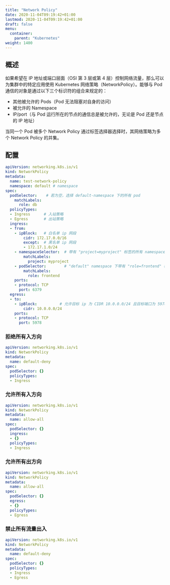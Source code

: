 ```yaml
---
title: "Network Policy"
date: 2020-11-04T09:19:42+01:00
lastmod: 2020-11-04T09:19:42+01:00
draft: false
menu:
  container:
    parent: "Kubernetes"
weight: 1400
---
```


## 概述

如果希望在 IP 地址或端口层面（OSI 第 3 层或第 4 层）控制网络流量，那么可以为集群中的特定应用使用 Kubernetes 网络策略（NetworkPolicy）。能够与 Pod 通信的对象是通过以下三个标识符的组合来规定的：

- 其他被允许的 Pods（Pod 无法阻塞对自身的访问）
- 被允许的 Namespace
- IP/port（与 Pod 运行所在的节点的通信总是被允许的，无论是 Pod 还是节点的 IP 地址）

当同一个 Pod 被多个 Network Policy 通过标签选择器选择时，其网络策略为多个 Network Policy 的并集。

## 配置

```yaml
apiVersion: networking.k8s.io/v1
kind: NetworkPolicy
metadata:
  name: test-network-policy
  namespace: default # namespace
spec:
  podSelector:    # 若为空，选择 default-namespace 下的所有 pod
    matchLabels:
      role: db
  policyTypes:
  - Ingress      # 入站策略
  - Egress       # 出站策略
  ingress:
  - from:
    - ipBlock:   # 白名单 ip 网段
        cidr: 172.17.0.0/16
        except:  # 黑名单 ip 网段
        - 172.17.1.0/24
    - namespaceSelector:  # 带有 "project=myproject" 标签的所有 namespace 中的 Pod
        matchLabels:
          project: myproject
    - podSelector:        # "default" namespace 下带有 "role=frontend" 标签的所有 Pod
        matchLabels:
          role: frontend
    ports:
    - protocol: TCP
      port: 6379
  egress:
  - to:
    - ipBlock:          # 允许目标 ip 为 CIDR 10.0.0.0/24 且目标端口为 5978 TCP 端口的连接。
        cidr: 10.0.0.0/24
    ports:
    - protocol: TCP
      port: 5978
```

### 拒绝所有入方向

```yaml
apiVersion: networking.k8s.io/v1
kind: NetworkPolicy
metadata:
  name: default-deny
spec:
  podSelector: {}
  policyTypes:
  - Ingress
```

### 允许所有入方向

```yaml
apiVersion: networking.k8s.io/v1
kind: NetworkPolicy
metadata:
  name: allow-all
spec:
  podSelector: {}
  ingress:
  - {}
  policyTypes:
  - Ingress
```

### 允许所有出方向

```yaml
apiVersion: networking.k8s.io/v1
kind: NetworkPolicy
metadata:
  name: allow-all
spec:
  podSelector: {}
  egress:
  - {}
  policyTypes:
  - Egress
```

### 禁止所有流量出入

```yaml
apiVersion: networking.k8s.io/v1
kind: NetworkPolicy
metadata:
  name: default-deny
spec:
  podSelector: {}
  policyTypes:
  - Ingress
  - Egress
```

